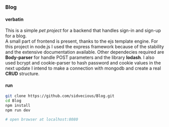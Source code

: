 ### Blog

#### verbatin 
This is a simple *pet project* for a backend that handles sign-in and sign-up for a blog.  
A small part of frontend is present, thanks to the ejs template engine.
For this project in node.js I used the express framework because of the stability and the extensive documentation available.
Other dependecies required are **Body-parser** for handle POST parameters and the library **lodash**.
I also used bcrypt and cookie-parser to hash password and cookie values in the next update I intend to make a connection with mongodb and create a real **CRUD** structure. 

#### run
```bash
git clone https://github.com/sidvecious/Blog.git
cd Blog
npm install
npm run dev

# open browser at localhost:8080
```